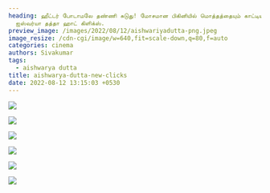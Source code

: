 ```yaml
---
heading: ஹீட்டர் போடாமலே தண்ணி சுடுது! மோசமான பிகினியில் மொத்தத்தையும் காட்டிய
  ஐஸ்வர்யா தத்தா ஹாட் கிளிக்ஸ்.
preview_image: /images/2022/08/12/aishwariyadutta-png.jpeg
image_resize: /cdn-cgi/image/w=640,fit=scale-down,q=80,f=auto
categories: cinema
authors: Sivakumar
tags:
  - aishwarya dutta
title: aishwarya-dutta-new-clicks
date: 2022-08-12 13:15:03 +0530
---
```

![](/images/2022/08/12/aishwaryadutta66.jpeg)

![](/images/2022/08/12/aishwaryadutta88.jpeg)

![](/images/2022/08/12/298867665_1075600523085238_309928526425936482_n-1-.jpeg)

![](/images/2022/08/12/aishwaryadutta2.jpeg)

![](/images/2022/08/12/aishwaryadutta6.jpeg)

![](/images/2022/08/12/aishwaryadutta8.jpeg)